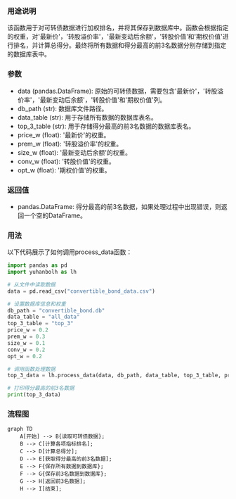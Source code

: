 ### 用途说明

该函数用于对可转债数据进行加权排名，并将其保存到数据库中。函数会根据指定的权重，对'最新价'，'转股溢价率'，'最新变动后余额'，'转股价值'和'期权价值'进行排名，并计算总得分。最终将所有数据和得分最高的前3名数据分别存储到指定的数据库表中。

### 参数

* data (pandas.DataFrame): 原始的可转债数据，需要包含'最新价'，'转股溢价率'，'最新变动后余额'，'转股价值'和'期权价值'列。
* db_path (str): 数据库文件路径。
* data_table (str): 用于存储所有数据的数据库表名。
* top_3_table (str): 用于存储得分最高的前3名数据的数据库表名。
* price_w (float): '最新价'的权重。
* prem_w (float): '转股溢价率'的权重。
* size_w (float): '最新变动后余额'的权重。
* conv_w (float): '转股价值'的权重。
* opt_w (float): '期权价值'的权重。
### 返回值

* pandas.DataFrame:  得分最高的前3名数据，如果处理过程中出现错误，则返回一个空的DataFrame。
### 用法

以下代码展示了如何调用process_data函数：

```python
import pandas as pd
import yuhanbolh as lh

# 从文件中读取数据
data = pd.read_csv("convertible_bond_data.csv")

# 设置数据库信息和权重
db_path = "convertible_bond.db"
data_table = "all_data"
top_3_table = "top_3"
price_w = 0.2
prem_w = 0.3
size_w = 0.1
conv_w = 0.2
opt_w = 0.2

# 调用函数处理数据
top_3_data = lh.process_data(data, db_path, data_table, top_3_table, price_w, prem_w, size_w, conv_w, opt_w)

# 打印得分最高的前3名数据
print(top_3_data)
```

### 流程图

```mermaid
graph TD
    A[开始] --> B{读取可转债数据};
    B --> C[计算各项指标排名];
    C --> D[计算总得分];
    D --> E[获取得分最高的前3名数据];
    E --> F{保存所有数据到数据库};
    F --> G{保存前3名数据到数据库};
    G --> H[返回前3名数据];
    H --> I[结束];
```


